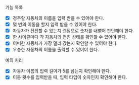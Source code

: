 기능 목록

- [x] 경주할 자동차의 이름을 입력 받을 수 있어야 한다.
- [x] 몇 번의 이동을 할지 입력 받을 수 있어야 한다.
- [x] 자동차가 전진할 수 있는지 랜덤으로 숫자를 내뱉어 판단해야 한다.
- [x] 한 사이클마다 각 자동차의 전진 상태를 확인할 수 있어야 한다.
- [x] 어떠한 자동차가 가장 멀리 갔는지 확인할 수 있어야 한다.
- [x] 우승한 자동차의 이름을 출력할 수 있어야 한다.

예외 처리

- [x] 자동차 이름의 입력 길이가 5를 넘는지 확인해야 한다.
- [x] 이동 횟수를 입력받을 때, 입력 타입이 숫자인지 확인해야 한다.
